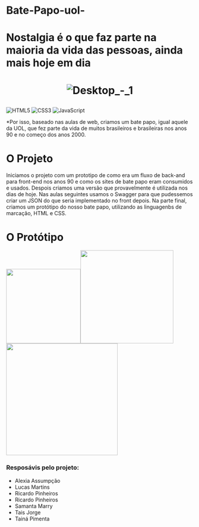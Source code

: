 # Bate-Papo-uol-

<h1>Nostalgia é o que faz parte na maioria da vida das pessoas, ainda mais hoje em dia</h1>


<h1 align="center" width="200">  

![Desktop_-_1](https://www.seekpng.com/png/detail/112-1125299_90s-nostalgia.png)
</h1>

![HTML5](https://img.shields.io/badge/-HTML5-E34F26?style=flat-square&logo=html5&logoColor=white)
![CSS3](https://img.shields.io/badge/-CSS3-1572B6?style=flat-square&logo=css3)
![JavaScript](https://img.shields.io/badge/-JavaScript-black?style=flat-square&logo=javascript)

*Por isso, baseado nas aulas de web, criamos um bate papo, igual aquele da UOL, que fez parte da vida de muitos brasileiros e brasileiras
nos anos 90 e no começo dos anos 2000.



<h1>O Projeto</h1>

Iniciamos o projeto com um prototipo de como era um fluxo de back-and para front-end nos anos 90 e como os sites de bate papo eram consumidos e usados.
Despois criamos uma versão que provavelmente é utilizada nos dias de hoje.
Nas aulas seguintes usamos o Swagger para que pudessemos criar um JSON do que seria implementado no front depois. 
Na parte final, criamos um protótipo do nosso bate papo, utilizando as linguagenbs de marcação, HTML e CSS.


<h1>O Protótipo</h1>

<img src="https://user-images.githubusercontent.com/81496791/154180767-bbf547db-8564-4d53-a92e-865c9f6763cb.png
" width="200"><img src="![Desktop_-_2](https://user-images.githubusercontent.com/81496791/154180808-114d3abf-9aa5-44ff-828e-2d5d42a50f30.png)
" width="250"><img src="![Desktop_-_3](https://user-images.githubusercontent.com/81496791/154180848-652daa6a-d79b-44e0-ae9b-c2862f032452.png)
" width="300">


<h3> Resposávis pelo projeto: </h3>

 * Alexia Assumpção
 * Lucas Martins
 * Ricardo Pinheiros
 * Ricardo Pinheiros
 * Samanta Marry
 * Tais Jorge
 * Tainá Pimenta

